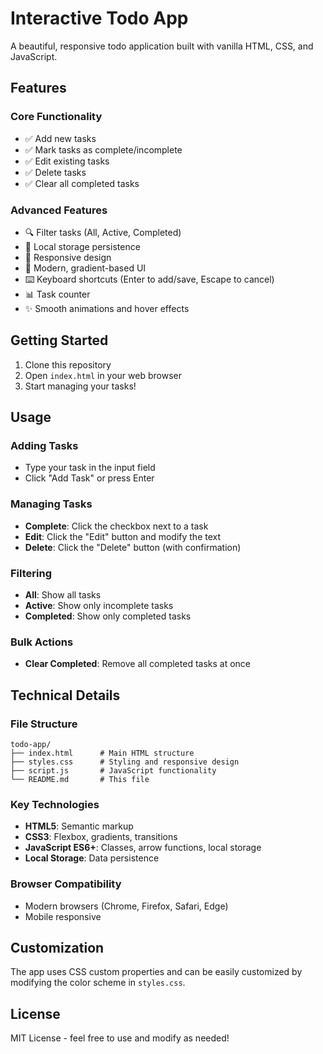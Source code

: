 # Interactive Todo App

A beautiful, responsive todo application built with vanilla HTML, CSS, and JavaScript.

## Features

### Core Functionality
- ✅ Add new tasks
- ✅ Mark tasks as complete/incomplete
- ✅ Edit existing tasks
- ✅ Delete tasks
- ✅ Clear all completed tasks

### Advanced Features
- 🔍 Filter tasks (All, Active, Completed)
- 💾 Local storage persistence
- 📱 Responsive design
- 🎨 Modern, gradient-based UI
- ⌨️ Keyboard shortcuts (Enter to add/save, Escape to cancel)
- 📊 Task counter
- ✨ Smooth animations and hover effects

## Getting Started

1. Clone this repository
2. Open `index.html` in your web browser
3. Start managing your tasks!

## Usage

### Adding Tasks
- Type your task in the input field
- Click "Add Task" or press Enter

### Managing Tasks
- **Complete**: Click the checkbox next to a task
- **Edit**: Click the "Edit" button and modify the text
- **Delete**: Click the "Delete" button (with confirmation)

### Filtering
- **All**: Show all tasks
- **Active**: Show only incomplete tasks
- **Completed**: Show only completed tasks

### Bulk Actions
- **Clear Completed**: Remove all completed tasks at once

## Technical Details

### File Structure
```
todo-app/
├── index.html      # Main HTML structure
├── styles.css      # Styling and responsive design
├── script.js       # JavaScript functionality
└── README.md       # This file
```

### Key Technologies
- **HTML5**: Semantic markup
- **CSS3**: Flexbox, gradients, transitions
- **JavaScript ES6+**: Classes, arrow functions, local storage
- **Local Storage**: Data persistence

### Browser Compatibility
- Modern browsers (Chrome, Firefox, Safari, Edge)
- Mobile responsive

## Customization

The app uses CSS custom properties and can be easily customized by modifying the color scheme in `styles.css`.

## License

MIT License - feel free to use and modify as needed!